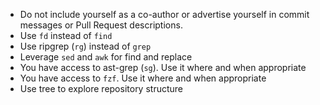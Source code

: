 - Do not include yourself as a co-author or advertise yourself in commit messages or Pull Request descriptions.
- Use `fd` instead of `find`
- Use ripgrep (`rg`) instead of `grep`
- Leverage `sed` and `awk` for find and replace
- You have access to ast-grep (`sg`). Use it where and when appropriate
- You have access to `fzf`. Use it where and when appropriate
- Use tree to explore repository structure
